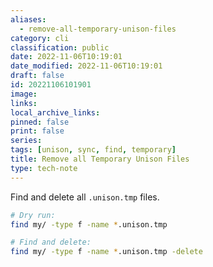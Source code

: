 ```yaml
---
aliases:
  - remove-all-temporary-unison-files
category: cli
classification: public
date: 2022-11-06T10:19:01
date_modified: 2022-11-06T10:19:01
draft: false
id: 20221106101901
image: 
links: 
local_archive_links: 
pinned: false
print: false
series: 
tags: [unison, sync, find, temporary]
title: Remove all Temporary Unison Files
type: tech-note
---
```


Find and delete all `.unison.tmp` files.

```sh
# Dry run:
find my/ -type f -name *.unison.tmp

# Find and delete:
find my/ -type f -name *.unison.tmp -delete
```

